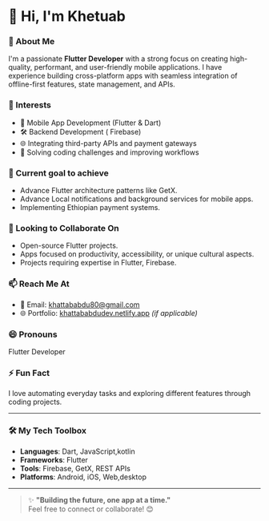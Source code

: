 # 👋 Hi, I'm Khetuab

### 🚀 About Me
I'm a passionate **Flutter Developer** with a strong focus on creating high-quality, performant, and user-friendly mobile applications.
I have experience building cross-platform apps with seamless integration of offline-first features, state management, and APIs. 

### 👀 Interests
- 📱 Mobile App Development (Flutter & Dart)
- 🛠️ Backend Development ( Firebase)
- 🌐 Integrating third-party APIs and payment gateways
- 🧩 Solving coding challenges and improving workflows

### 🌱 Current goal to achieve
- Advance Flutter architecture patterns like GetX.
- Advance Local notifications and background services for mobile apps.
- Implementing Ethiopian payment systems.

### 💞️ Looking to Collaborate On
- Open-source Flutter projects.
- Apps focused on productivity, accessibility, or unique cultural aspects.
- Projects requiring expertise in Flutter, Firebase.

### 📫 Reach Me At
- 📧 Email: [khattababdu80@gmail.com](mailto:khattababdu80@gmail.comm)
- 🌐 Portfolio: [khattababdudev.netlify.app](https://khattababdudev.netlify.ap) *(if applicable)*

### 😄 Pronouns
Flutter Developer

### ⚡ Fun Fact
I love automating everyday tasks and exploring different features through coding projects.  

---

### 🛠️ My Tech Toolbox
- **Languages**: Dart, JavaScript,kotlin
- **Frameworks**: Flutter
- **Tools**: Firebase, GetX, REST APIs
- **Platforms**: Android, iOS, Web,desktop

---

> ✨ **"Building the future, one app at a time."**  
Feel free to connect or collaborate! 😊
